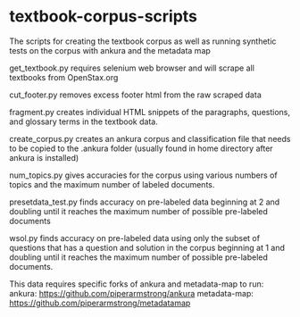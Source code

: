# textbook-corpus-scripts
The scripts for creating the textbook corpus as well as running synthetic tests on the corpus with ankura and the metadata map

get_textbook.py requires selenium web browser and will scrape all textbooks from OpenStax.org

cut_footer.py removes excess footer html from the raw scraped data

fragment.py creates individual HTML snippets of the paragraphs, questions, and glossary terms in the textbook data.

create_corpus.py creates an ankura corpus and classification file that needs to be copied to the .ankura folder (usually found in home directory after ankura is installed)

num_topics.py gives accuracies for the corpus using various numbers of topics and the maximum number of labeled documents.

presetdata_test.py finds accuracy on pre-labeled data beginning at 2 and doubling until it reaches the maximum number of possible pre-labeled documents

wsol.py finds accuracy on pre-labeled data using only the subset of questions that has a question and solution in the corpus beginning at 1 and doubling until it reaches the maximum number of possible pre-labeled documents.


This data requires specific forks of ankura and metadata-map to run:
ankura: https://github.com/piperarmstrong/ankura
metadata-map: https://github.com/piperarmstrong/metadatamap

